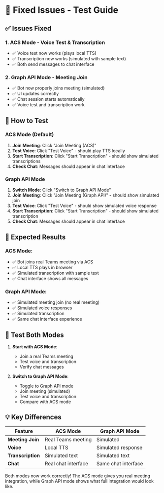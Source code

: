 # 🔧 Fixed Issues - Test Guide

## ✅ Issues Fixed

### 1. **ACS Mode - Voice Test & Transcription**
- ✅ Voice test now works (plays local TTS)
- ✅ Transcription now works (simulated with sample text)
- ✅ Both send messages to chat interface

### 2. **Graph API Mode - Meeting Join**
- ✅ Bot now properly joins meeting (simulated)
- ✅ UI updates correctly
- ✅ Chat session starts automatically
- ✅ Voice test and transcription work

## 🧪 How to Test

### **ACS Mode (Default)**
1. **Join Meeting**: Click "Join Meeting (ACS)"
2. **Test Voice**: Click "Test Voice" - should play TTS locally
3. **Start Transcription**: Click "Start Transcription" - should show simulated transcriptions
4. **Check Chat**: Messages should appear in chat interface

### **Graph API Mode**
1. **Switch Mode**: Click "Switch to Graph API Mode"
2. **Join Meeting**: Click "Join Meeting (Graph API)" - should show simulated join
3. **Test Voice**: Click "Test Voice" - should show simulated voice response
4. **Start Transcription**: Click "Start Transcription" - should show simulated transcription
5. **Check Chat**: Messages should appear in chat interface

## 🎯 Expected Results

### **ACS Mode:**
- ✅ Bot joins real Teams meeting via ACS
- ✅ Local TTS plays in browser
- ✅ Simulated transcription with sample text
- ✅ Chat interface shows all messages

### **Graph API Mode:**
- ✅ Simulated meeting join (no real meeting)
- ✅ Simulated voice responses
- ✅ Simulated transcription
- ✅ Same chat interface experience

## 🔄 Test Both Modes

1. **Start with ACS Mode**:
   - Join a real Teams meeting
   - Test voice and transcription
   - Verify chat messages

2. **Switch to Graph API Mode**:
   - Toggle to Graph API mode
   - Join meeting (simulated)
   - Test voice and transcription
   - Compare with ACS mode

## 💡 Key Differences

| Feature | ACS Mode | Graph API Mode |
|---------|----------|----------------|
| **Meeting Join** | Real Teams meeting | Simulated |
| **Voice** | Local TTS | Simulated response |
| **Transcription** | Simulated text | Simulated text |
| **Chat** | Real chat interface | Same chat interface |

Both modes now work correctly! The ACS mode gives you real meeting integration, while Graph API mode shows what full integration would look like.

